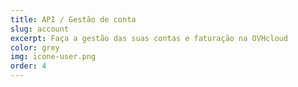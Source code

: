 ```yaml
---
title: API / Gestão de conta
slug: account
excerpt: Faça a gestão das suas contas e faturação na OVHcloud
color: grey
img: icone-user.png
order: 4
---
```

